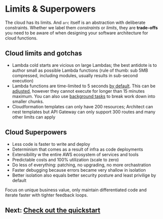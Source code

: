 # Limits &amp; Superpowers

The cloud has its limits. And `arc` itself is an abstraction with deliberate constraints. Whether we label them *constraints* or *limits*, they are **trade-offs** you need to be aware of when designing your software architecture for cloud functions.

## Cloud limits and gotchas

- Lambda cold starts are vicious on large Lambdas; the best antidote is to author small as possible Lambda functions (rule of thumb: sub 5MB compressed, including modules, usually results in sub-second execution)
- Lambda functions are time-limited to 5 seconds [by default](/reference/arc-config). This can be [adjusted](/reference/arc-config), however they cannot execute for longer than 15 minutes maximum. You can also use [background tasks](/guides/background-tasks) to break work down into smaller chunks. 
- Cloudformation templates can only have 200 resources; Architect can nest templates but API Gateway can only support 300 routes and many other limits can apply

## Cloud Superpowers

- Less code is faster to write and deploy
- Determinism that comes as a result of infra as code deployments 
- Extensibility w the entire AWS ecosystem of services and tools
- Predictable costs and 100% utilization (scale to zero)
- Do less of everything: patching, no upgrading, no more orchastration
- Faster debugging because errors became very shallow in isolation
- Better isolation also equals better security posture and least privilige by default

Focus on unique business value, only maintain differentiated code and iterate faster with tighter feedback loops.

## Next: [Check out the quickstart](/quickstart)

